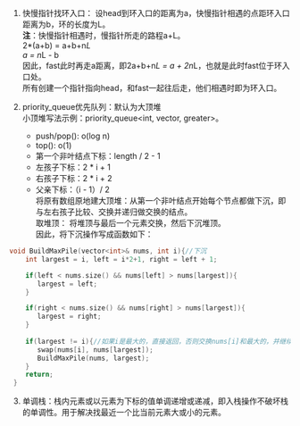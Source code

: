 1. 快慢指针找环入口：
   设head到环入口的距离为a，快慢指针相遇的点距环入口距离为b，环的长度为L。  
   **注**：快慢指针相遇时，慢指针所走的路程a+L。  
   2*(a+b) = a+b+n*L  
   a = n*L - b  
   因此，fast此时再走a距离，即2a+b+n*L = a + 2n*L，也就是此时fast位于环入口处。  
   所有创建一个指针指向head，和fast一起往后走，他们相遇时即为环入口。

2. priority_queue优先队列：默认为大顶堆  
   小顶堆写法示例：priority_queue<int, vector<int>, greater<int>>。
   - push/pop(): o(log n) 
   - top(): o(1)
   - 第一个非叶结点下标：length / 2 - 1
   - 左孩子下标：2 * i + 1
   - 右孩子下标：2 * i + 2
   - 父亲下标：（i - 1）/ 2   
  将原有数组原地建大顶堆：从第一个非叶结点开始每个节点都做下沉，即与左右孩子比较、交换并递归做交换的结点。  
  取堆顶： 将堆顶与最后一个元素交换，然后下沉堆顶。  
  因此，将下沉操作写成函数如下：
  ``` c++
  void BuildMaxPile(vector<int>& nums, int i){//下沉
      int largest = i, left = i*2+1, right = left + 1;

      if(left < nums.size() && nums[left] > nums[largest]){
         largest = left;
      }

      if(right < nums.size() && nums[right] > nums[largest]){
         largest = right;
      }
      
      if(largest != i){//如果i是最大的，直接返回，否则交换nums[i]和最大的，并继续下沉
         swap(nums[i], nums[largest]);
         BuildMaxPile(nums, largest);
      }
      return;
   }
   ``` 
3. 单调栈：栈内元素或以元素为下标的值单调递增或递减，即入栈操作不破坏栈的单调性。用于解决找最近一个比当前元素大或小的元素。
